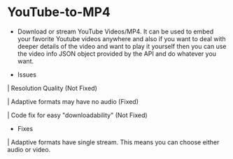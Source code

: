 # YouTube-to-MP4

* Download or stream YouTube Videos/MP4. It can be used to embed your favorite Youtube videos anywhere and also if you want to deal with deeper details of the video and want to play it yourself then you can use the video info JSON object provided by the API and do whatever you want.

* Issues

| Resolution Quality (Not Fixed)

| Adaptive formats may have no audio (Fixed)

| Code fix for easy "downloadability" (Not Fixed)

* Fixes

| Adaptive formats have single stream. This means you can choose either audio or video.

